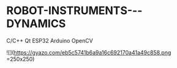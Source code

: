# ROBOT-INSTRUMENTS---DYNAMICS
C/C++ Qt ESP32 Arduino OpenCV


![](https://gyazo.com/eb5c5741b6a9a16c692170a41a49c858.png =250x250)
